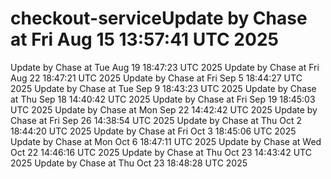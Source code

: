 # checkout-serviceUpdate by Chase at Fri Aug 15 13:57:41 UTC 2025
Update by Chase at Tue Aug 19 18:47:23 UTC 2025
Update by Chase at Fri Aug 22 18:47:21 UTC 2025
Update by Chase at Fri Sep  5 18:44:27 UTC 2025
Update by Chase at Tue Sep  9 18:43:23 UTC 2025
Update by Chase at Thu Sep 18 14:40:42 UTC 2025
Update by Chase at Fri Sep 19 18:45:03 UTC 2025
Update by Chase at Mon Sep 22 14:42:42 UTC 2025
Update by Chase at Fri Sep 26 14:38:54 UTC 2025
Update by Chase at Thu Oct  2 18:44:20 UTC 2025
Update by Chase at Fri Oct  3 18:45:06 UTC 2025
Update by Chase at Mon Oct  6 18:47:11 UTC 2025
Update by Chase at Wed Oct 22 14:46:16 UTC 2025
Update by Chase at Thu Oct 23 14:43:42 UTC 2025
Update by Chase at Thu Oct 23 18:48:28 UTC 2025
